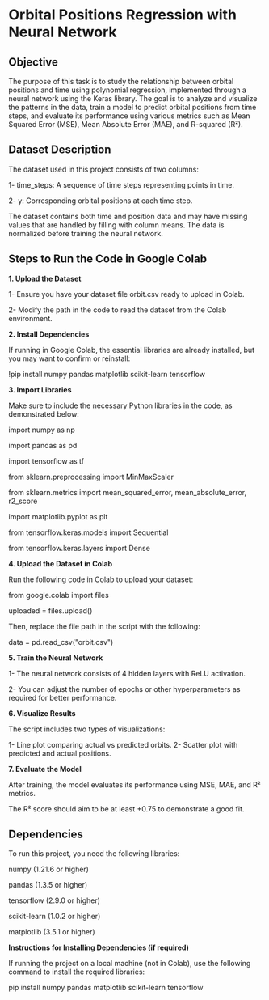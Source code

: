 # Orbital Positions Regression with Neural Network
## Objective
The purpose of this task is to study the relationship between orbital positions and time using polynomial regression, implemented through a neural network using the Keras library. The goal is to analyze and visualize the patterns in the data, train a model to predict orbital positions from time steps, and evaluate its performance using various metrics such as Mean Squared Error (MSE), Mean Absolute Error (MAE), and R-squared (R²).

## Dataset Description
The dataset used in this project consists of two columns:

1- time_steps: A sequence of time steps representing points in time.

2- y: Corresponding orbital positions at each time step.

The dataset contains both time and position data and may have missing values that are handled by filling with column means. The data is normalized before training the neural network.

## Steps to Run the Code in Google Colab
**1. Upload the Dataset**

1- Ensure you have your dataset file orbit.csv ready to upload in Colab.

2- Modify the path in the code to read the dataset from the Colab environment.

**2. Install Dependencies**

If running in Google Colab, the essential libraries are already installed, but you may want to confirm or reinstall:

!pip install numpy pandas matplotlib scikit-learn tensorflow

**3. Import Libraries**

Make sure to include the necessary Python libraries in the code, as demonstrated below:

import numpy as np

import pandas as pd

import tensorflow as tf

from sklearn.preprocessing import MinMaxScaler

from sklearn.metrics import mean_squared_error, mean_absolute_error, r2_score

import matplotlib.pyplot as plt

from tensorflow.keras.models import Sequential

from tensorflow.keras.layers import Dense

**4. Upload the Dataset in Colab**

Run the following code in Colab to upload your dataset:


from google.colab import files

uploaded = files.upload()

Then, replace the file path in the script with the following:

data = pd.read_csv("orbit.csv")

**5. Train the Neural Network**

1- The neural network consists of 4 hidden layers with ReLU activation.

2- You can adjust the number of epochs or other hyperparameters as required for better performance.

**6. Visualize Results**

The script includes two types of visualizations:

1- Line plot comparing actual vs predicted orbits.
2- Scatter plot with predicted and actual positions.

**7. Evaluate the Model**

After training, the model evaluates its performance using MSE, MAE, and R² metrics.

The R² score should aim to be at least +0.75 to demonstrate a good fit.

## Dependencies
To run this project, you need the following libraries:

numpy (1.21.6 or higher)

pandas (1.3.5 or higher)

tensorflow (2.9.0 or higher)

scikit-learn (1.0.2 or higher)

matplotlib (3.5.1 or higher)

**Instructions for Installing Dependencies (if required)**

If running the project on a local machine (not in Colab), use the following command to install the required libraries:

pip install numpy pandas matplotlib scikit-learn tensorflow